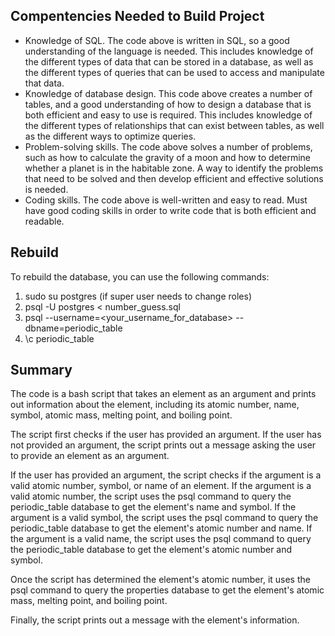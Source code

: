 
## Compentencies Needed to Build Project
- Knowledge of SQL. The code above is written in SQL, so a good understanding of the language is needed. This includes knowledge of the different types of data that can be stored in a database, as well as the different types of queries that can be used to access and manipulate that data.
- Knowledge of database design. This code above creates a number of tables, and a good understanding of how to design a database that is both efficient and easy to use is required. This includes knowledge of the different types of relationships that can exist between tables, as well as the different ways to optimize queries.
- Problem-solving skills. The code above solves a number of problems, such as how to calculate the gravity of a moon and how to determine whether a planet is in the habitable zone. A way to identify the problems that need to be solved and then develop efficient and effective solutions is needed.
- Coding skills. The code above is well-written and easy to read. Must have good coding skills in order to write code that is both efficient and readable.

## Rebuild

To rebuild the database, you can use the following commands:

1. sudo su postgres (if super user needs to change roles)
2. psql -U postgres < number_guess.sql
3. psql --username=<your_username_for_database> --dbname=periodic_table
4. \c periodic_table

## Summary
The code is a bash script that takes an element as an argument and prints out information about the element, including its atomic number, name, symbol, atomic mass, melting point, and boiling point.

The script first checks if the user has provided an argument. If the user has not provided an argument, the script prints out a message asking the user to provide an element as an argument.

If the user has provided an argument, the script checks if the argument is a valid atomic number, symbol, or name of an element. If the argument is a valid atomic number, the script uses the psql command to query the periodic_table database to get the element's name and symbol. If the argument is a valid symbol, the script uses the psql command to query the periodic_table database to get the element's atomic number and name. If the argument is a valid name, the script uses the psql command to query the periodic_table database to get the element's atomic number and symbol.

Once the script has determined the element's atomic number, it uses the psql command to query the properties database to get the element's atomic mass, melting point, and boiling point.

Finally, the script prints out a message with the element's information.
